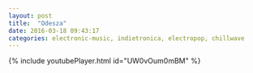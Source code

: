 ```yaml
---
layout: post
title:  "Odesza"
date: 2016-03-18 09:43:17
categories: electronic-music, indietronica, electropop, chillwave
---
```

{% include youtubePlayer.html id="UW0vOum0mBM" %}
